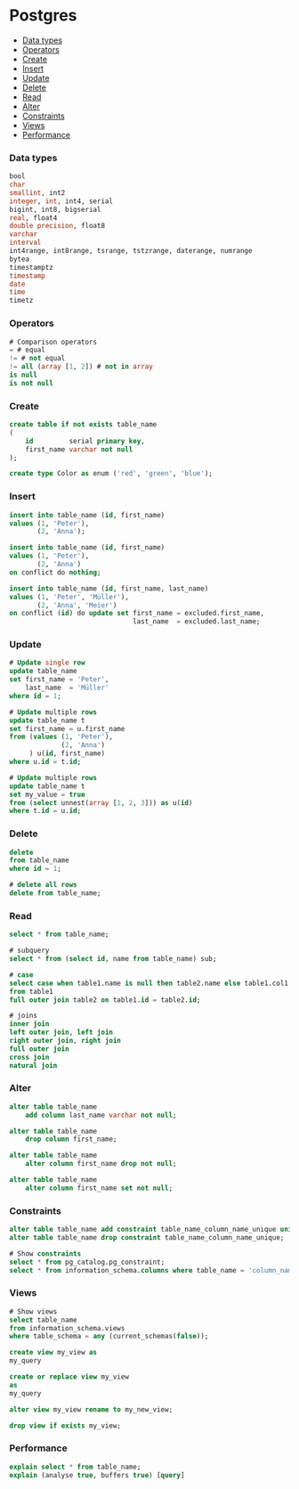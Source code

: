 # Postgres

- [Data types](#data-types)
- [Operators](#operators)
- [Create](#create)
- [Insert](#insert)
- [Update](#update)
- [Delete](#delete)
- [Read](#read)
- [Alter](#alter)
- [Constraints](#constraints)
- [Views](#views)
- [Performance](#performance)

### Data types

```sql
bool
char
smallint, int2
integer, int, int4, serial
bigint, int8, bigserial
real, float4
double precision, float8
varchar
interval
int4range, int8range, tsrange, tstzrange, daterange, numrange
bytea
timestamptz
timestamp
date
time
timetz
```

### Operators

```sql
# Comparison operators
= # equal
!= # not equal
!= all (array [1, 2]) # not in array
is null
is not null
```

### Create

```sql
create table if not exists table_name
(
    id         serial primary key,
    first_name varchar not null
);

create type Color as enum ('red', 'green', 'blue');
```

### Insert

```sql
insert into table_name (id, first_name)
values (1, 'Peter'),
       (2, 'Anna');

insert into table_name (id, first_name)
values (1, 'Peter'),
       (2, 'Anna')
on conflict do nothing;

insert into table_name (id, first_name, last_name)
values (1, 'Peter', 'Müller'),
       (2, 'Anna', 'Meier')
on conflict (id) do update set first_name = excluded.first_name,
                               last_name  = excluded.last_name;
```

### Update

```sql
# Update single row
update table_name
set first_name = 'Peter',
    last_name  = 'Müller'
where id = 1;

# Update multiple rows
update table_name t
set first_name = u.first_name
from (values (1, 'Peter'),
             (2, 'Anna')
     ) u(id, first_name)
where u.id = t.id;

# Update multiple rows
update table_name t
set my_value = true
from (select unnest(array [1, 2, 3])) as u(id)
where t.id = u.id;
```

### Delete

```sql
delete
from table_name
where id = 1;

# delete all rows
delete from table_name;
```

### Read

```sql
select * from table_name;

# subquery
select * from (select id, name from table_name) sub;

# case
select case when table1.name is null then table2.name else table1.col1 end as name
from table1
full outer join table2 on table1.id = table2.id;

# joins
inner join
left outer join, left join
right outer join, right join
full outer join
cross join
natural join

```

### Alter

```sql
alter table table_name
    add column last_name varchar not null;

alter table table_name
    drop column first_name;

alter table table_name
    alter column first_name drop not null;

alter table table_name
    alter column first_name set not null;
```

### Constraints

```sql
alter table table_name add constraint table_name_column_name_unique unique (column_name);
alter table table_name drop constraint table_name_column_name_unique;

# Show constraints
select * from pg_catalog.pg_constraint;
select * from information_schema.columns where table_name = 'column_name';
```

### Views

```sql
# Show views
select table_name
from information_schema.views
where table_schema = any (current_schemas(false));

create view my_view as
my_query

create or replace view my_view
as
my_query

alter view my_view rename to my_new_view;

drop view if exists my_view;
```

### Performance

```sql
explain select * from table_name;
explain (analyse true, buffers true) [query]
```
